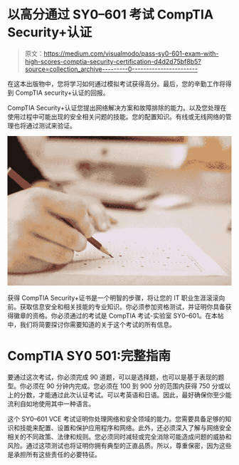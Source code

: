 # 以高分通过 SY0–601 考试 CompTIA Security+认证

> 原文：<https://medium.com/visualmodo/pass-sy0-601-exam-with-high-scores-comptia-security-certification-d4d2d75bf8b5?source=collection_archive---------0----------------------->

在这本出版物中，您将学习如何通过模拟考试获得高分。最后，您的辛勤工作将得到 CompTIA security+认证的回报。

CompTIA Security+认证您提出网络解决方案和故障排除的能力。以及您处理在使用过程中可能出现的安全相关问题的技能。您的配置知识。有线或无线网络的管理也将通过测试来验证。

![](img/f51c69e730492ea5c2ffb7b16fd27567.png)

获得 CompTIA Security+证书是一个明智的步骤，将让您的 IT 职业生涯滚滚向前。获取信息安全和相关技能的专业知识。你必须参加资格测试，并证明你具备获得徽章的资格。你必须通过的考试是 CompTIA 考试-实验室 SY0–601。在本帖中，我们将简要探讨你需要知道的关于这个考试的所有信息。

# CompTIA SY0 501:完整指南

要通过这次考试，你必须完成 90 道题，可以是选择题，也可以是基于表现的题型。你必须在 90 分钟内完成。您必须在 100 到 900 分的范围内获得 750 分或以上的分数，才能通过此次认证考试。可以考英语和日语。因此，最好确保你至少能流利自如地使用其中一种语言。

这个 SY0–601 VCE 考试证明你处理网络和安全领域的能力。您需要具备足够的知识和技能来配置、设置和保护应用程序和网络。此外，还必须深入了解与网络安全相关的不同政策、法律和规则。您必须同时减轻或完全消除可能造成问题的威胁和风险。通过这项测试也将证明你拥有典型的正直品质。所以，尊重保密，因为这些是承担所有这些责任的必要特征。